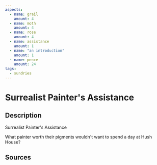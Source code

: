 ```yaml
---
aspects: 
  - name: grail
    amount: 4
  - name: moth
    amount: 4
  - name: rose
    amount: 4
  - name: assistance
    amount: 1
  - name: "an introduction"
    amount: 1
  - name: pence
    amount: 24
tags:
  - sundries
---
```

# Surrealist Painter's Assistance
## Description
Surrealist Painter's Assistance

What painter worth their pigments wouldn't want to spend a day at Hush House?
## Sources

